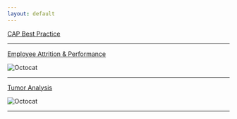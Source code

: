 ```yaml
---
layout: default
---
```


[CAP Best Practice](./CAPBestPractice.html)

* * *

[Employee Attrition & Performance](./EmployeeAnalysis.html)

![Octocat](https://github.githubassets.com/images/icons/emoji/octocat.png)

* * *

[Tumor Analysis](./TumorAnalysis.html)

![Octocat](https://github.githubassets.com/images/icons/emoji/octocat.png)

* * *
<!--
[COVID-19 SG Analysis](./COVID-19_SG.html)

* * *

[Unemployment Rate Analysis](./EmployeeAnalysis.html)

* * *
[SG Stock Analysis](./EmployeeAnalysis.html)
* * *
-->
